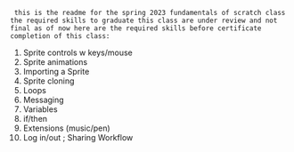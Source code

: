 `` this is the readme for the spring 2023 fundamentals of scratch class
 the required skills to graduate this class are under review and not final
 as of now here are the required skills before certificate completion of this class:``

1.  Sprite controls w keys/mouse
2.  Sprite animations
3.  Importing a Sprite
4.  Sprite cloning
5.  Loops
6.  Messaging
7.  Variables
8.  if/then
9.  Extensions (music/pen)
10. Log in/out ; Sharing Workflow

